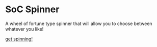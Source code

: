 # SoC Spinner

A wheel of fortune type spinner that will allow you to choose between whatever you like!

[get spinning!](https://soc-spinner.netlify.app/)
